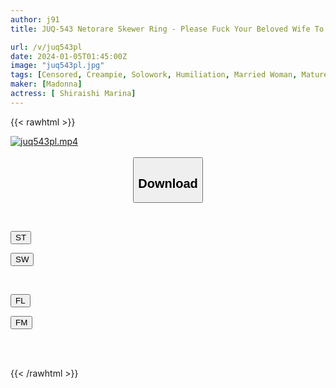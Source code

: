 ```yaml
---
author: j91
title: JUQ-543 Netorare Skewer Ring - Please Fuck Your Beloved Wife To The Depths. Marina Shiraishi

url: /v/juq543pl
date: 2024-01-05T01:45:00Z
image: "juq543pl.jpg"
tags: [Censored, Creampie, Solowork, Humiliation, Married Woman, Mature Woman	]
maker: [Madonna]
actress: [ Shiraishi Marina]
---
```



{{< rawhtml >}}

<div class="video" data-videoid="zwmpVPZa2KuYwKL">
    <a href="javascript:;">
        <img src="/v/juq543pl/juq543pl.jpg" width="WIDTH" height="HEIGHT" alt="juq543pl.mp4" loading="lazy">
    </a>
</div>

<script type="text/javascript" src="https://j91.asia/asset/on-demand-st.js"></script>

<br>
  <link rel="stylesheet" href="https://j91.asia/asset/bs5.css">
  
  <center>
  <button class="btn btn-primary" type="button" data-bs-toggle="collapse" data-bs-target=".multi-collapse" aria-expanded="false" aria-controls="multiCollapseExample1 multiCollapseExample2"><h2>Download</h2></button></center>
</p>
<div class="row">
  <div class="col">
    <div class="collapse multi-collapse" id="multiCollapseExample1">
      <div class="card card-body">
	      	      <br>
<div class="buttons">  
<p><a href="https://streamtape.to/v/zwmpVPZa2KuYwKL" target="_blank"><button class="btn-hover color-3"><i class="fa fa-download"></i> ST</button></a></p>
<p><a href="https://flaswish.com/7gvcj6erupnk" target="_blank"><button class="btn-hover color-2"><i class="fa fa-download"></i> SW</button></a></p></div>
    </div>
  </div>
</div>
  <div class="col">
    <div class="collapse multi-collapse" id="multiCollapseExample2">
      <div class="card card-body">
	      <br>
<div class="buttons">
<p><a href="javascript:;" target="_blank"><button class="btn-hover color-9"><i class="fa fa-download"></i> FL</button></a></p>
<p><a href="javascript:;" target="_blank"><button class="btn-hover color-8"><i class="fa fa-download"></i> FM</button></a></p></div>
<br><br>
      </div>
    </div>
  </div>
</div>

{{< /rawhtml >}}